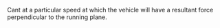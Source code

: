 Cant at a particular speed at which the vehicle will have a resultant force perpendicular to the running plane.
